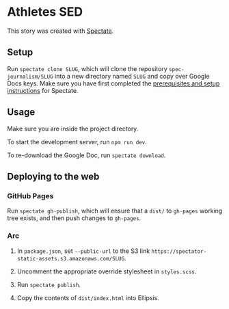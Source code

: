 # Athletes SED

This story was created with [Spectate](https://github.com/spec-journalism/spectate).

## Setup

Run `spectate clone SLUG`, which will clone the repository `spec-journalism/SLUG` into a new directory named `SLUG` and copy over Google Docs keys. Make sure you have first completed the [prerequisites and setup instructions](https://github.com/spec-journalism/spectate#prerequisites) for Spectate.

## Usage

Make sure you are inside the project directory.

To start the development server, run `npm run dev`.

To re-download the Google Doc, run `spectate download`.

## Deploying to the web

### GitHub Pages

Run `spectate gh-publish`, which will ensure that a `dist/` to `gh-pages` working tree exists, and then push changes to `gh-pages`.

### Arc

1. In `package.json`, set `--public-url` to the S3 link `https://spectator-static-assets.s3.amazonaws.com/SLUG`.

2. Uncomment the appropriate override stylesheet in `styles.scss`.

3. Run `spectate publish`.

4. Copy the contents of `dist/index.html` into Ellipsis.

